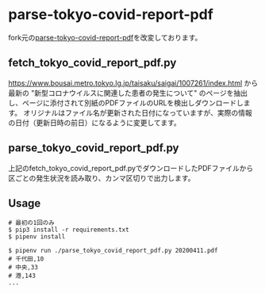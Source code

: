 # parse-tokyo-covid-report-pdf

fork元の[parse-tokyo-covid-report-pdf](https://github.com/smatsumt/parse-tokyo-covid-report-pdf)を改変しております。


## fetch_tokyo_covid_report_pdf.py
https://www.bousai.metro.tokyo.lg.jp/taisaku/saigai/1007261/index.html から最新の "新型コロナウイルスに関連した患者の発生について" のページを抽出し、ページに添付されて別紙のPDFファイルのURLを検出しダウンロードします。
オリジナルはファイル名が更新された日付になっていますが、実際の情報の日付（更新日時の前日）になるように変更してます。

## parse_tokyo_covid_report_pdf.py
上記のfetch_tokyo_covid_report_pdf.pyでダウンロードしたPDFファイルから区ごとの発生状況を読み取り、カンマ区切りで出力します。

## Usage

```shell script
# 最初の1回のみ
$ pip3 install -r requirements.txt
$ pipenv install
```

```
$ pipenv run ./parse_tokyo_covid_report_pdf.py 20200411.pdf
# 千代田,10
# 中央,33
# 港,143
...
```
